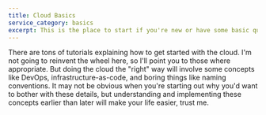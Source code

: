 ```yaml
---
title: Cloud Basics
service_category: basics
excerpt: This is the place to start if you're new or have some basic questions that you're too afraid to ask your coworkers.
---
```

There are tons of tutorials explaining how to get started with the cloud. I'm not going to reinvent the wheel here, so I'll point you to those where appropriate. But doing the cloud the "right" way will involve some concepts like DevOps, infrastructure-as-code, and boring things like naming conventions. It may not be obvious when you're starting out why you'd want to bother with these details, but understanding and implementing these concepts earlier than later will make your life easier, trust me.